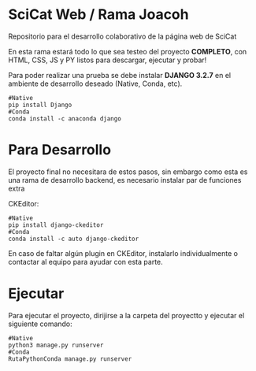 # SciCat Web / Rama Joacoh
Repositorio para el desarrollo colaborativo de la página web de SciCat

En esta rama estará todo lo que sea testeo del proyecto **COMPLETO**, con HTML, CSS, JS y PY listos para descargar, ejecutar y probar!

Para poder realizar una prueba se debe instalar **DJANGO 3.2.7** en el ambiente de desarrollo deseado (Native, Conda, etc).

    #Native
    pip install Django
    #Conda
    conda install -c anaconda django
    
# Para Desarrollo 
El proyecto final no necesitara de estos pasos, sin embargo como esta es una rama de desarrollo backend, es necesario instalar par de funciones extra

CKEditor:

    #Native
    pip install django-ckeditor
    #Conda
    conda install -c auto django-ckeditor
    
En caso de faltar algún plugin en CKEditor, instalarlo individualmente o contactar al equipo para ayudar con esta parte.

# Ejecutar

Para ejecutar el proyecto, dirijirse a la carpeta del proyectto y ejecutar el siguiente comando:

    #Native
    python3 manage.py runserver
    #Conda
    RutaPythonConda manage.py runserver
